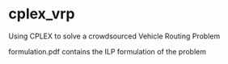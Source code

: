 # cplex_vrp
Using CPLEX to solve a crowdsourced Vehicle Routing Problem

formulation.pdf contains the ILP formulation of the problem
